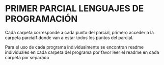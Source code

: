 # PRIMER PARCIAL LENGUAJES DE PROGRAMACIÓN
Cada carpeta corresponde a cada punto del parcial, primero acceder a la carpeta parcial1 donde van a estar todos los puntos del parcial.

Para el uso de cada programa individualmente se encontran readme individuales en cada carpeta del programa
por favor leer el readme en cada carpeta por separado
